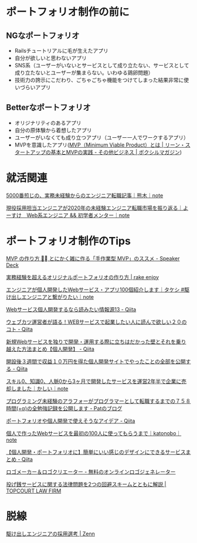 # ポートフォリオ制作の前に
## NGなポートフォリオ
- Railsチュートリアルに毛が生えたアプリ
- 自分が欲しいと思わないアプリ
- SNS系（ユーザーがいないとサービスとして成り立たない、サービスとして成り立たないとユーザーが集まらない。いわゆる鶏卵問題）
- 技術力の誇示にこだわり、ごちゃごちゃ機能をつけてしまった結果非常に使いづらいアプリ

## Betterなポートフォリオ
- オリジナリティのあるアプリ
- 自分の原体験から着想したアプリ
- ユーザーがいなくても成り立つアプリ（ユーザー一人でワークするアプリ）
- MVPを意識したアプリ([MVP（Minimum Viable Product）とは \| リーン・スタートアップの基本とMVPの実践 \- その他ビジネス \| ボクシルマガジン](https://boxil.jp/mag/a3551/))

# 就活関連
[5000番煎じの、実務未経験からのエンジニア転職記事｜熊木｜note](https://note.com/kumackey/n/n408a05345e81)

[現役採用担当エンジニアが2020年の未経験エンジニア転職市場を振り返る｜よーすけ　Web系エンジニア && 初学者メンター｜note](https://note.com/yosaprog/n/n9c9c8ca35225)

# ポートフォリオ制作のTips

[MVP の作り方 🔨 とにかく雑に作る「手作業型 MVP」のススメ \- Speaker Deck](https://speakerdeck.com/tumada/mvp-falsezuo-rifang-tonikakuza-nizuo-ru-shou-zuo-ye-xing-mvp-falsesusume)

[実務経験を超えるオリジナルポートフォリオの作り方 \| rake enjoy](https://tech.blog.hisaju.org/2021/02/07/portfoilo/)

[エンジニアが個人開発したWebサービス・アプリ100個紹介します｜タケシ \#駆け出しエンジニアと繋がりたい｜note](https://note.com/haken_se_30manen/n/n4f379cc91f11)

[Webサービス個人開発するなら読みたい情報源13 \- Qiita](https://qiita.com/curryperformer-kato/items/a7dc9a41200b6c9c1912)

[ウェブカツ運営者が語る！WEBサービスで起業したい人に読んで欲しい２０のコト \- Qiita](https://qiita.com/kazukichi/items/aeba286c2a750081e5c0)

[新規Webサービスを独りで開発・運用する際に立ちはだかった壁とそれを乗り越えた方法まとめ【個人開発】 \- Qiita](https://qiita.com/terubooon/items/08c145aac0dd10ea8cbc)

[開設後３週間で収益１０万円を得た個人開発サイトでやったことの全部を公開する \- Qiita](https://qiita.com/jabba/items/1a49e860a09a613b09d4)

[スキル0、知識0、人脈0から3ヶ月で開発したサービスを運営2年半で企業に売却しました｜かしい｜note](https://note.com/rubys8arks/n/n91f8cb3fe9fb)

[プログラミング未経験のアラフォーがプログラマーとして転職するまでの７５８時間\(\+α\)の全勉強記録を公開します \- Patのブログ](https://shimasei.hatenablog.com/entry/2020/08/23/191030)

[ポートフォリオや個人開発で使えそうなアイデア \- Qiita](https://qiita.com/MasatoraAtarashi/items/eec4642fe1e6ce79304d)

[個人で作ったWebサービスを最初の100人に使ってもらうまで｜katonobo｜note](https://note.com/katonobo/n/n6faf97532ef2)

[【個人開発・ポートフォリオに】簡単にいい感じのデザインにできるサービスまとめ \- Qiita](https://qiita.com/aiandrox/items/4196c8f5b564d29fdce7)

[ロゴメーカー＆ロゴクリエーター \- 無料のオンラインロゴジェネレーター](https://hatchful.shopify.com/ja/)

[投げ銭サービスに関する法律問題を2つの回避スキームとともに解説 \| TOPCOURT LAW FIRM](https://topcourt-law.com/new_business/throwing-money-service)

# 脱線
[駆け出しエンジニアの採用選考 \| Zenn](https://zenn.dev/takahito/articles/eb4a4b225cf0f185215f)
